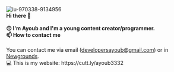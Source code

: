 <img src="https://i.ibb.co/L8Vvtwq/iu-970338-9134956.png" alt="iu-970338-9134956" border="0">
</br>
<strong>Hi there 👋</strong>
</br>
</br>
<strong>🙃 I'm Ayoub and I'm a young content creator/programmer.</strong>
</br>
<summary><strong>📫 How to contact me</strong></summary>
</br>
You can contact me via email (<a href="mailto:developersayoub@gmail.com">developersayoub@gmail.com</a>) or in <a href="https://ayoub3332.newgrounds.com">Newgrounds</a>.
</br>
💻 This is my website: https://cutt.ly/ayoub3332</strong>
<!--
**ayoub3332/ayoub3332** is a ✨ _special_ ✨ repository because its `README.md` (this file) appears on your GitHub profile.

Here are some ideas to get you started:

- 🔭 I’m currently working on ...
- 🌱 I’m currently learning ...
- 👯 I’m looking to collaborate on ...
- 🤔 I’m looking for help with ...
- 💬 Ask me about ...
- 📫 How to reach me: ...
- 😄 Pronouns: ...
- ⚡ Fun fact: ...
-->
